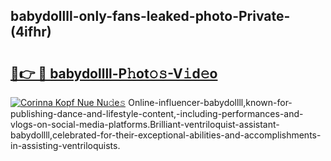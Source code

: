 ## babydollll-only-fans​-leaked-photo​-Private-(4ifhr)


# <h2><a href="https://mediaupload.pro?title=babydollll&ref=git">🔗👉 🔴 babydollll-P𝚑ot𝚘𝚜-V𝚒d𝚎o</a></h2>

[![Corinna Kopf Nue Nu𝚍e𝚜](https://i.imgur.com/0qMVB7G.gif)](https://mediaupload.pro?title=babydollll&ref=git)
Online-influencer-babydollll,known-for-publishing-dance-and-lifestyle-content,-including-performances-and-vlogs-on-social-media-platforms.Brilliant-ventriloquist-assistant-babydollll,celebrated-for-their-exceptional-abilities-and-accomplishments-in-assisting-ventriloquists.  